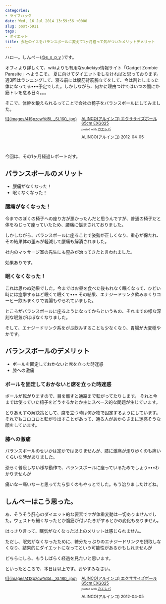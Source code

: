 ```yaml
---
categories:
- ライフハック
date: Wed, 16 Jul 2014 13:59:56 +0000
slug: post-5911
tags:
- ダイエット
title: 会社のイスをバランスボールに変えて1ヶ月経って気がついたメリットデメリット
---
```


ハロー。しんぺー(<a href="https://twitter.com/s_s_p_y" target="_blank">@s_s_p_y</a> )です。

オフィより詳しくて、wikiよりも有用なsukekiyo情報サイト「Gadget Zombie Parasite」へようこそ。<!--more--><!--more-->
夏に向けてダイエットをしなければと思っております。週3回はランニングして、寝る前には腹筋背筋腕立てをして、今は割としまった体になってる•••予定でした。しかしながら、何かに理由つけてはいつの間にか筋トレを怠る日々。。。

そこで、体幹を鍛えられるってことで会社の椅子をバランスボールにしてみました。

<div class="kaerebalink-box" style="text-align:left;padding-bottom:20px;font-size:small;/zoom: 1;overflow: hidden;"><div class="kaerebalink-image" style="float:left;margin:0 15px 10px 0;"><a href="http://www.amazon.co.jp/exec/obidos/ASIN/B00188ZIR8/warawareotoko-22/ref=nosim/" rel="nofollow" target="_blank">![](images/41SpzcwYd5L._SL160_.jpg)</a></div><div class="kaerebalink-info" style="line-height:120%;/zoom: 1;overflow: hidden;"><div class="kaerebalink-name" style="margin-bottom:10px;line-height:120%"><a href="http://www.amazon.co.jp/exec/obidos/ASIN/B00188ZIR8/warawareotoko-22/ref=nosim/" rel="nofollow" target="_blank">ALINCO(アルインコ) エクササイズボール 65cm EXG025</a><div class="kaerebalink-powered-date" style="font-size:8pt;margin-top:5px;font-family:verdana;line-height:120%">posted with <a href="http://kaereba.com" rel="nofollow" target="_blank">カエレバ</a></div></div><div class="kaerebalink-detail" style="margin-bottom:5px;"> ALINCO(アルインコ) 2012-04-05    </div><div class="kaerebalink-link1" style="margin-top:10px;"></div></div><div class="booklink-footer" style="clear: left"></div></div>

今回は、その1ヶ月経過レポートだす。

<h2>バランスボールのメリット</h2>
<ul>
<li>腰痛がなくなった！</li>

<li>眠くなくなった！</li>
</ul>

<h3>腰痛がなくなった！</h3>

今までのぼくの椅子への座り方が悪かったんだと思うんですが、普通の椅子だと体をねじって座っていたため、腰痛に悩まされておりました。

しかしながら、バランスボールに座ることで姿勢が正しくなり、重心が保たれ、その結果体の歪みが軽減して腰痛も解消されました。

社内のマッサージ室の先生にも歪みが治ってきたと言われました。

効果ありです。


<h3>眠くなくなった！</h3>

これは思わぬ効果でした。今まではお昼を食べた後もれなく眠くなって、ひどい時には痙攣するほど眠くて眠くて•••
その結果、エナジードリンク飲みまくりコーヒー飲みまくりで胃腸もやられていました。

ところがバランスボールに座るようになってからというもの、それまでの様な深刻な眠気がほぼなくなりました。

そして、エナジードリンク系をがぶ飲みすることも少なくなり、胃腸が大変穏やかです。


<h2>バランスボールのデメリット</h2>

<ul>
<li>ボールを固定しておかないと席を立った時迷惑</li>
<li>膝への激痛</li>
</ul>

<h3>ボールを固定しておかないと席を立った時迷惑</h3>

ボールが転がりますので、目を離すと通路まで転がってたりします。
それと今までは使っていた椅子をどうするかとか主にスペース的な問題が生じています。

とりあえずの解決策として、席を立つ時は何か物で固定するようにしています。それでもコロコロと転がり出すことがあって、通る人があからさまに迷惑そうな顔をしています。

<h3>膝への激痛</h3>

バランスボールのせいかは定かではありませんが、膝に激痛が走り歩くのも痛いくらいな時がありました。

恐らく普段しない様な動作で、バランスボールに座っているためでしょう•••わかりませんが

痛いなー痛いなーと思ってたら歩くのもやっとでした。もう治りましたけどね。


<h2>しんぺーはこう思った。</h2>

あ、そうそう肝心のダイエット的な要素ですが体重変動は一切ありませんでした。ウェストも細くなったとか腹筋が付いたきがするとかの変化もありません。

はっきり言って、眠気がなくなった以上のメリットは感じられません。

ただし、眠気がなくなったために、糖分たっぷりのエナジードリンクを摂取しなくなり、結果的にダイエットになってという可能性があるかもしれませんが

どちらにしろ、もうしばらく経過を見たいと思います。

といったところで、本日は以上です。おやすみなさい。

<div class="kaerebalink-box" style="text-align:left;padding-bottom:20px;font-size:small;/zoom: 1;overflow: hidden;"><div class="kaerebalink-image" style="float:left;margin:0 15px 10px 0;"><a href="http://www.amazon.co.jp/exec/obidos/ASIN/B00188ZIR8/warawareotoko-22/ref=nosim/" rel="nofollow" target="_blank">![](images/41SpzcwYd5L._SL160_.jpg)</a></div><div class="kaerebalink-info" style="line-height:120%;/zoom: 1;overflow: hidden;"><div class="kaerebalink-name" style="margin-bottom:10px;line-height:120%"><a href="http://www.amazon.co.jp/exec/obidos/ASIN/B00188ZIR8/warawareotoko-22/ref=nosim/" rel="nofollow" target="_blank">ALINCO(アルインコ) エクササイズボール 65cm EXG025</a><div class="kaerebalink-powered-date" style="font-size:8pt;margin-top:5px;font-family:verdana;line-height:120%">posted with <a href="http://kaereba.com" rel="nofollow" target="_blank">カエレバ</a></div></div><div class="kaerebalink-detail" style="margin-bottom:5px;"> ALINCO(アルインコ) 2012-04-05    </div><div class="kaerebalink-link1" style="margin-top:10px;"></div></div><div class="booklink-footer" style="clear: left"></div></div>